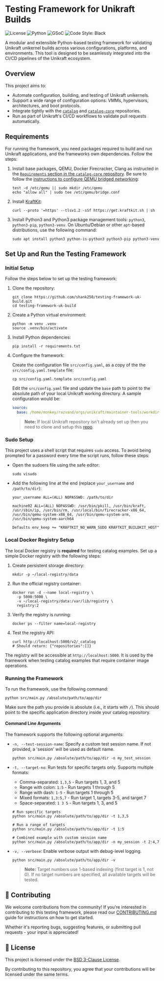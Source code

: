 # Testing Framework for Unikraft Builds

![License](https://img.shields.io/badge/license-BSD--3--Clause-blue.svg)
![Python](https://img.shields.io/badge/python-3.10%2B-blue.svg)
![GSoC](https://img.shields.io/badge/GSoC-2025-orange)
![Code Style: Black](https://img.shields.io/badge/code%20style-black-000000.svg)

A modular and extensible Python-based testing framework for validating Unikraft unikernel builds across various configurations, platforms, and environments.
This tool is designed to be seamlessly integrated into the CI/CD pipelines of the Unikraft ecosystem.

## Overview

This project aims to:

- Automate configuration, building, and testing of Unikraft unikernels.
- Support a wide range of configuration options: VMMs, hypervisors, architectures, and boot protocols.
- Integrate tightly with the [`catalog`](https://github.com/unikraft/catalog) and [`catalog-core`](https://github.com/unikraft/catalog-core) repositories.
- Run as part of Unikraft's CI/CD workflows to validate pull requests automatically.

## Requirements

For running the framework, you need packages required to build and run Unikraft applications, and the frameworks own dependencies.
Follow the steps:

1. Install base packages, QEMU, Docker Firecracker, Clang as instructed in the [`Requirements` section in the `catalog-core` repository](https://github.com/unikraft/catalog-core#requirements).
   Be sure to follow the [instructions to configure QEMU bridged networking](https://github.com/unikraft/catalog-core#qemu):

   ```console
   test -d /etc/qemu || sudo mkdir /etc/qemu
   echo "allow all" | sudo tee /etc/qemu/bridge.conf
   ```

1. Install [KraftKit](https://github.com/unikraft/kraftkit):

   ```console
   curl --proto '=https' --tlsv1.2 -sSf https://get.kraftkit.sh | sh
   ```

1. Install Python3 and Python3 package management tools: `python3`, `python3-pip`, `python3-venv`.
   On Ubuntu/Debian or other `apt`-based distributions, use the following command:

   ```console
   sudo apt install python3 python-is-python3 python3-pip python3-venv
   ```

## Set Up and Run the Testing Framework

### Initial Setup

Follow the steps below to set up the testing framework:

1. Clone the repository:

   ```console
   git clone https://github.com/shank250/testing-framework-uk-build.git
   cd testing-framework-uk-build
   ```

1. Create a Python virtual environment:

   ```console
   python -m venv .venv
   source .venv/bin/activate
   ```

1. Install Python dependencies:

   ```console
   pip install -r requirements.txt
   ```

1. Configure the framework:

   Create the configuration file `src/config.yaml`, as a copy of the the `src/config.yaml.template` file:

   ```console
   cp src/config.yaml.template src/config.yaml
   ```

   Edit the `src/config.yaml` file and update the `base` path to point to the absolute path of your local Unikraft working directory.
   A sample configuration would be:

   ```yaml
   source:
     base: /home/monkey/razvand/orgs/unikraft/maintainer-tools/workdir
   ```

   > **Note:**
   > If local Unikraft repository isn't already set up then you need to clone and setup this [repo](https://github.com/unikraft-upb/maintainer-tools/tree/staging/workdir).

### Sudo Setup

This project uses a shell script that requires `sudo` access.
To avoid being prompted for a password every time the script runs, follow these steps:

- Open the sudoers file using the safe editor:

  ```console
  sudo visudo
  ```

- Add the following line at the end (replace `your_username` and `/path/to/dir`):

  ```text
  your_username ALL=(ALL) NOPASSWD: /path/to/dir
  ```

  ```text
  machine02 ALL=(ALL) NOPASSWD: /usr/bin/pkill, /usr/bin/kraft, /usr/sbin/ip, /usr/bin/rm, /usr/local/bin/firecracker-x86_64, /usr/bin/qemu-system-x86_64, /usr/bin/qemu-system-arm, /usr/bin/qemu-system-aarch64

  Defaults env_keep += "KRAFTKIT_NO_WARN_SUDO KRAFTKIT_BUILDKIT_HOST"
  ```

### Local Docker Registry Setup

The local Docker registry is **required** for testing catalog examples.
Set up a simple Docker registry with the following steps:

1. Create persistent storage directory:

   ```console
   mkdir -p ~/local-registry/data
   ```

1. Run the official registry container:

   ```console
   docker run -d --name local-registry \
     -p 5000:5000 \
     -v ~/local-registry/data:/var/lib/registry \
     registry:2
   ```

1. Verify the registry is running:

   ```console
   docker ps --filter name=local-registry
   ```

1. Test the registry API:

   ```console
   curl http://localhost:5000/v2/_catalog
   # Should return: {"repositories":[]}
   ```

The registry will be accessible at `http://localhost:5000`.
It is used by the framework when testing catalog examples that require container image operations.

### Running the Framework

To run the framework, use the following command:

```console
python src/main.py /absolute/path/to/app/dir
```

Make sure the path you provide is absolute (i.e., it starts with `/`).
This should point to the specific application directory inside your catalog repository.

#### Command Line Arguments

The framework supports the following optional arguments:

- `-n, --test-session-name`:
  Specify a custom test session name.
  If not provided, a 'session' will be used as default name.

  ```console
  python src/main.py /absolute/path/to/app/dir -n my_test_session
  ```

- `-t, --target-no`:
  Run tests for specific targets only. Supports multiple formats:
  - Comma-separated: `1,3,5` - Run targets 1, 3, and 5
  - Range with colon: `1:5` - Run targets 1 through 5
  - Range with dash: `1-5` - Run targets 1 through 5
  - Mixed formats: `1,3:5,7` - Run target 1, targets 3-5, and target 7
  - Space-separated: `1 3 5` - Run targets 1, 3, and 5

  ```console
  # Run specific targets
  python src/main.py /absolute/path/to/app/dir -t 1,3,5

  # Run a range of targets
  python src/main.py /absolute/path/to/app/dir -t 1:5

  # Combined example with custom session name
  python src/main.py /absolute/path/to/app/dir -n my_session -t 2:4,7
  ```

- `-v, --verbose`:
  Enable verbose output with debug-level logging.

  ```console
  python src/main.py /absolute/path/to/app/dir -v
  ```

  > **Note:**
  > Target numbers use 1-based indexing (first target is 1, not 0).
  > If no target numbers are specified, all available targets will be tested.

## 🤝 Contributing

We welcome contributions from the community!
If you're interested in contributing to this testing framework, please read our [CONTRIBUTING.md](./CONTRIBUTING.md) guide for instructions on how to get started.

Whether it's reporting bugs, suggesting features, or submitting pull requests - your input is appreciated!

## 📄 License

This project is licensed under the [BSD 3-Clause License](./COPYING.md).

By contributing to this repository, you agree that your contributions will be licensed under the same terms.
